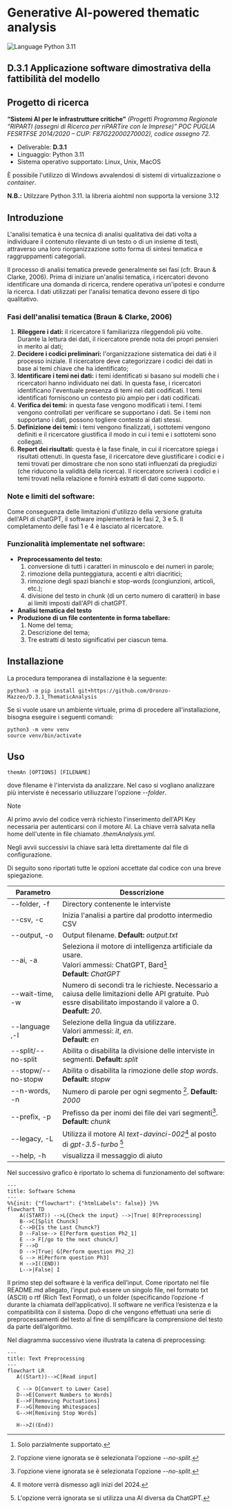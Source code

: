 # Generative AI-powered thematic analysis
![Language Python 3.11](https://img.shields.io/badge/python-3.11-orange?style=plastic&logo=python)

## D.3.1 Applicazione software dimostrativa della fattibilità del modello

## Progetto di ricerca

**“Sistemi AI per le infrastrutture critiche”** *(Progetti Programma Regionale “RIPARTI
(assegni di Ricerca per riPARTire con le Imprese)” POC PUGLIA FESRTFSE 2014/2020 –
CUP: F87G22000270002), codice assegno 72.*


* Deliverable: **D.3.1**
* Linguaggio: Python 3.11
* Sistema operativo supportato: Linux, Unix, MacOS

È possibile l'utilizzo di Windows avvalendosi di sistemi di virtualizzazione o *container*.

**N.B.:** Utilzzare Python 3.11. la libreria aiohtml non supporta la versione 3.12

## Introduzione
L'analisi tematica è una tecnica di analisi qualitativa dei dati volta a individuare il contenuto rilevante di un testo o di un insieme di testi, attraverso una loro riorganizzazione sotto forma di sintesi tematica e raggruppamenti categoriali.

Il processo di analisi tematica prevede generalmente sei fasi (cfr. Braun & Clarke, 2006). Prima di iniziare un'analisi tematica, i ricercatori devono identificare una domanda di 
ricerca, rendere operativa un'ipotesi e condurre la ricerca. I dati utilizzati per l'analisi tematica devono essere di tipo qualitativo.

### Fasi dell'analisi tematica (Braun & Clarke, 2006)

1. **Rileggere i dati:** il ricercatore li familiarizza rileggendoli più volte. Durante la lettura dei dati, il ricercatore prende nota dei propri pensieri in merito ai dati;
2. **Decidere i codici preliminari:** l'organizzazione sistematica dei dati è il processo iniziale. Il ricercatore deve categorizzare i codici dei dati in base ai temi chiave che ha identificato;
3. **Identificare i temi nei dati:** i temi identificati si basano sui modelli che i ricercatori hanno individuato nei dati. In questa fase, i ricercatori identificano l'eventuale presenza di temi nei dati codificati. I temi identificati forniscono un contesto più ampio per i dati codificati.
4. **Verifica dei temi:** in questa fase vengono modificati i temi. I temi vengono controllati per verificare se supportano i dati. Se i temi non supportano i dati, possono togliere contesto ai dati stessi.
5. **Definizione dei temi:** i temi vengono finalizzati, i sottotemi vengono definiti e il ricercatore giustifica il modo in cui i temi e i sottotemi sono collegati.
6. **Report dei risultati:** questa è la fase finale, in cui il ricercatore spiega i risultati ottenuti. In questa fase, il ricercatore deve giustificare i codici e i temi trovati per dimostrare che non sono stati influenzati da pregiudizi (che riducono la validità della ricerca). Il ricercatore scriverà i codici e i temi trovati nella relazione e fornirà estratti di dati come supporto.

### Note e limiti del software:

Come conseguenza delle limitazioni d'utilizzo della versione gratuita dell'API di chatGPT, il software implementerà le fasi 2, 3 e 5. Il completamento delle fasi 1 e 4 è lasciato al ricercatore.

### Funzionalità implementate nel software:
* **Preprocessamento del testo:**
	1. conversione di tutti i caratteri in minuscolo e dei numeri in parole;
	2. rimozione della punteggiatura, accenti e altri diacritici;
	3. rimozione degli spazi bianchi e stop-words (congiunzioni, articoli, etc.);
	4. divisione del testo in chunk (di un certo numero di caratteri) in base ai limiti imposti dall'API di chatGPT.
* **Analisi tematica del testo**
* **Produzione di un file contentente in forma tabellare:**
	1. Nome del tema;
	2. Descrizione del tema;
	3. Tre estratti di testo significativi per ciascun tema.





## Installazione 

La procedura temporanea di installazione è la seguente:

```console
python3 -m pip install git+https://github.com/Oronzo-Mazzeo/D.3.1_ThematicAnalysis
```

Se si vuole usare un ambiente virtuale, prima di procedere all'installazione, bisogna eseguire i seguenti comandi:

```console
python3 -m venv venv
source venv/bin/activate
```


## Uso
```console
themAn [OPTIONS] [FILENAME] 
```
dove filename è l'intervista da analizzare.
Nel caso si vogliano analizzare più interviste è necessario utiliuzzare l'opzione *--folder*.


> [!NOTE] 
> Al primo avvio del codice verrà richiesto l'inserimento dell'API Key necessaria per autenticarsi con il motore AI. La chiave verrà salvata nella home dell'utente in file chiamato *.themAnalysis.yml*.
> 
> Negli avvii successivi la chiave sarà letta direttamente dal file di configurazione.

Di seguito sono riportati tutte le opzioni accettate dal codice con una breve spiegazione.

|Parametro|Desscrizione|
|---|---|
| --folder, -f| Directory contenente le interviste|
|--csv, -c| Inizia l'analisi a partire dal prodotto intermedio CSV|
| --output, -o | Output filename. **Default:** *output.txt*|
| --ai, -a | Seleziona il motore di intelligenza artificiale da usare.<br/> Valori ammessi: ChatGPT, Bard[^1]<br/> **Default:** *ChatGPT*|
|--wait-time, -w| Numero di secondi tra le richieste. Necessario a caiusa delle limitazioni delle API gratuite. Può essre disabilitato impostando il valore a 0. **Deafult:** *20*.
| --language ,-l | Selezione della lingua da utilizzare. <br/>Valori ammessi: *it*, *en*. <br/>**Default:** *en*|
| --split/--no-split | Abilita o disabilita la divisione delle interviste in segmenti. **Default:** *split*|
| --stopw/--no-stopw  | Abilita o disabilita la rimozione delle *stop words*. **Default:** *stopw*|
| --n-words, -n | Numero di parole per ogni segmento [^2]. **Default:** *2000*|
| --prefix, -p | Prefisso da per inomi dei file dei vari segmenti[^2]. **Default:** *chunk*|
| --legacy, -L | Utilizza il motore AI *text-davinci-002*[^3] al posto di *gpt-3.5-turbo* [^4]|
| --help, -h| visualizza il messaggio di aiuto|

[^1]: Solo parzialmente supportato.
[^2]: l'opzione viene ignorata se è selezionata l'opzione *--no-split*.
[^3]: Il motore verrà dismesso agli inizi del 2024.
[^4]: L'opzione verrà ignorata se si utilizza una AI diversa da ChatGPT.

Nel successivo grafico è riportato lo schema di funzionamento del software:

```mermaid
---
title: Software Schema
---
%%{init: {"flowchart": {"htmlLabels": false}} }%%
flowchart TD
    A((START)) -->L{Check the input} -->|True| B[Preprocessing]
    B-->C[Split Chunck]
    C-->D{Is the Last Chunck?}
    D --False--> E[Perform question Ph2_1]
    E --> F[/go to the next chunck/]
    F -->D
    D -->|True| G[Perform question Ph2_2]
    G --> H[Perform question Ph3]
    H -->I((END))
    L-->|False| I
```

Il primo step del software è la verifica dell’input. Come riportato nel file README.md  allegato, l’input può essere un singolo file, nel formato txt (ASCII) o rtf (Rich Text Format), o un folder (specificando l’opzione -f durante la chiamata dell’applicativo). Il software ne verifica l’esistenza e la compatibilità con il sistema. Dopo di che vengono effettuati una serie di preprocessamenti del testo al fine di semplificare la comprensione del testo da parte dell’algoritmo.

Nel diagramma successivo viene illustrata la catena di preprocessing:

```mermaid
---
title: Text Preprocessing
---
flowchart LR
   A((Start))-->C[Read input]

   C --> D[Convert to Lower Case]
   D-->E[Convert Numbers to Words]
   E-->F[Removing Puctuations]
   F-->G[Removing Whitespaces]
   G-->H[Remiving Stop Words]

   H-->Z((End))
```
